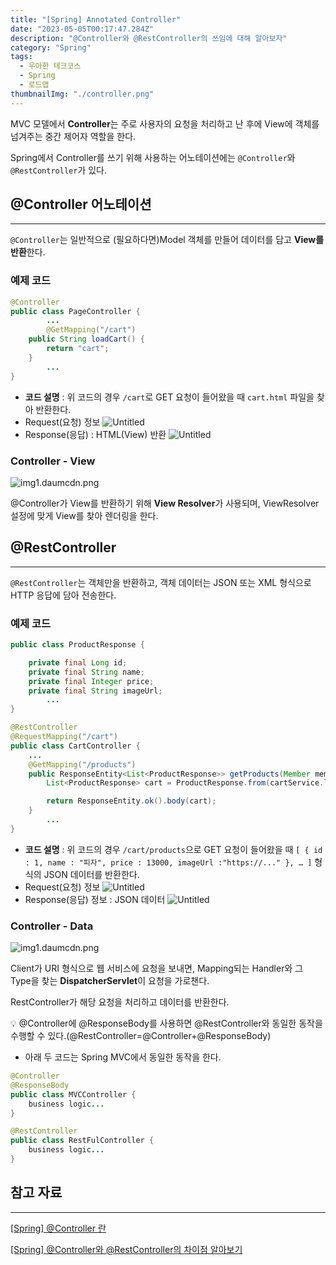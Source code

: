 ```yaml
---
title: "[Spring] Annotated Controller"
date: "2023-05-05T00:17:47.284Z"
description: "@Controller와 @RestController의 쓰임에 대해 알아보자"
category: "Spring"
tags:
  - 우아한 테크코스
  - Spring
  - 로드맵
thumbnailImg: "./controller.png"
---
```


MVC 모델에서 **Controller**는 주로 사용자의 요청을 처리하고 난 후에 View에 객체를 넘겨주는 중간 제어자 역할을 한다.

Spring에서 Controller를 쓰기 위해 사용하는 어노테이션에는 `@Controller`와 `@RestController`가 있다.

## @Controller 어노테이션

---

`@Controller`는 일반적으로 (필요하다면)Model 객체를 만들어 데이터를 담고 **View를 반환**한다.

### 예제 코드

```java
@Controller
public class PageController {
		...
		@GetMapping("/cart")
    public String loadCart() {
        return "cart";
    }
		...
}
```

- **코드 설명** : 위 코드의 경우 `/cart`로 GET 요청이 들어왔을 때 `cart.html` 파일을 찾아 반환한다.
- Request(요청) 정보
  ![Untitled](request1.png)
- Response(응답) : HTML(View) 반환
  ![Untitled](response1.png)

### Controller - View

![img1.daumcdn.png](controller.png)

@Controller가 View를 반환하기 위해 **View Resolver**가 사용되며, ViewResolver 설정에 맞게 View를 찾아 렌더링을 한다.

## @RestController

---

`@RestController`는 객체만을 반환하고, 객체 데이터는 JSON 또는 XML 형식으로 HTTP 응답에 담아 전송한다.

### 예제 코드

```java
public class ProductResponse {

    private final Long id;
    private final String name;
    private final Integer price;
    private final String imageUrl;
		...
}
```

```java
@RestController
@RequestMapping("/cart")
public class CartController {
    ...
    @GetMapping("/products")
    public ResponseEntity<List<ProductResponse>> getProducts(Member member) {
        List<ProductResponse> cart = ProductResponse.from(cartService.loadCartProducts(member));

        return ResponseEntity.ok().body(cart);
    }
		...
}
```

- **코드 설명** : 위 코드의 경우 `/cart/products`으로 GET 요청이 들어왔을 때 `[ { id : 1, name : "피자", price : 13000, imageUrl :"https://..." }, … ]` 형식의 JSON 데이터를 반환한다.
- Request(요청) 정보
  ![Untitled](request2.png)
- Response(응답) 정보 : JSON 데이터
  ![Untitled](response2.png)

### Controller - Data

![img1.daumcdn.png](restController.png)

Client가 URI 형식으로 웹 서비스에 요청을 보내면, Mapping되는 Handler와 그 Type을 찾는 **DispatcherServlet**이 요청을 가로챈다.

RestController가 해당 요청을 처리하고 데이터를 반환한다.

<aside>
💡 @Controller에 @ResponseBody를 사용하면 @RestController와 동일한 동작을 수행할 수 있다.(@RestController=@Controller+@ResponseBody)

- 아래 두 코드는 Spring MVC에서 동일한 동작을 한다.

```java
@Controller
@ResponseBody
public class MVCController {
	business logic...
}
```

```java
@RestController
public class RestFulController {
	business logic...
}
```

</aside>

## 참고 자료

---

[[Spring] @Controller 란](https://sevendays.tistory.com/42)

[[Spring] @Controller와 @RestController의 차이점 알아보기](https://dev-coco.tistory.com/84)
